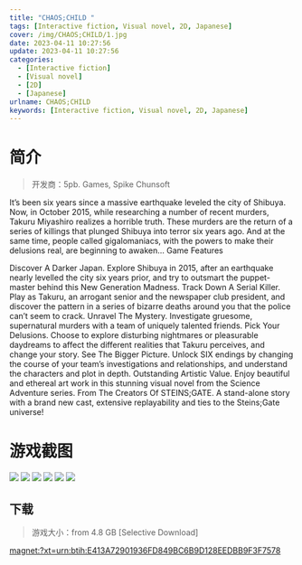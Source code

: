 ```yaml
---
title: "CHAOS;CHILD "
tags: [Interactive fiction, Visual novel, 2D, Japanese]
cover: /img/CHAOS;CHILD/1.jpg
date: 2023-04-11 10:27:56
update: 2023-04-11 10:27:56
categories: 
  - [Interactive fiction]
  - [Visual novel]
  - [2D]
  - [Japanese]
urlname: CHAOS;CHILD
keywords: [Interactive fiction, Visual novel, 2D, Japanese]
---
```

# 简介

> 开发商：5pb. Games, Spike Chunsoft

It’s been six years since a massive earthquake leveled the city of Shibuya. Now, in October 2015, while researching a number of recent murders, Takuru Miyashiro realizes a horrible truth. These murders are the return of a series of killings that plunged Shibuya into terror six years ago. And at the same time, people called gigalomaniacs, with the powers to make their delusions real, are beginning to awaken…
Game Features

Discover A Darker Japan. Explore Shibuya in 2015, after an earthquake nearly levelled the city six years prior, and try to outsmart the puppet-master behind this New Generation Madness.
Track Down A Serial Killer. Play as Takuru, an arrogant senior and the newspaper club president, and discover the pattern in a series of bizarre deaths around you that the police can’t seem to crack.
Unravel The Mystery. Investigate gruesome, supernatural murders with a team of uniquely talented friends.
Pick Your Delusions. Choose to explore disturbing nightmares or pleasurable daydreams to affect the different realities that Takuru perceives, and change your story.
See The Bigger Picture. Unlock SIX endings by changing the course of your team’s investigations and relationships, and understand the characters and plot in depth.
Outstanding Artistic Value. Enjoy beautiful and ethereal art work in this stunning visual novel from the Science Adventure series.
From The Creators Of STEINS;GATE. A stand-alone story with a brand new cast, extensive replayability and ties to the Steins;Gate universe!

# 游戏截图

![](/img/CHAOS;CHILD/2.jpg)
![](/img/CHAOS;CHILD/3.jpg)
![](/img/CHAOS;CHILD/4.jpg)
![](/img/CHAOS;CHILD/5.jpg)
![](/img/CHAOS;CHILD/6.jpg)
![](/img/CHAOS;CHILD/7.jpg)


## 下载

> 游戏大小：from 4.8 GB [Selective Download]

[magnet:?xt=urn:btih:E413A72901936FD849BC6B9D128EEDBB9F3F7578](magnet:?xt=urn:btih:E413A72901936FD849BC6B9D128EEDBB9F3F7578)